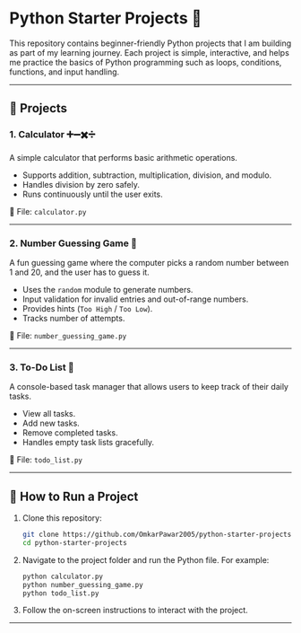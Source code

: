 

# Python Starter Projects 🐍

This repository contains beginner-friendly Python projects that I am building as part of my learning journey. Each project is simple, interactive, and helps me practice the basics of Python programming such as loops, conditions, functions, and input handling.

---

## 📌 Projects

### 1. Calculator ➕➖✖️➗

A simple calculator that performs basic arithmetic operations.

* Supports addition, subtraction, multiplication, division, and modulo.
* Handles division by zero safely.
* Runs continuously until the user exits.

📂 File: `calculator.py`

---

### 2. Number Guessing Game 🎲

A fun guessing game where the computer picks a random number between 1 and 20, and the user has to guess it.

* Uses the `random` module to generate numbers.
* Input validation for invalid entries and out-of-range numbers.
* Provides hints (`Too High` / `Too Low`).
* Tracks number of attempts.

📂 File: `number_guessing_game.py`

---

### 3. To-Do List 📝

A console-based task manager that allows users to keep track of their daily tasks.

* View all tasks.
* Add new tasks.
* Remove completed tasks.
* Handles empty task lists gracefully.

📂 File: `todo_list.py`

---

## 🚀 How to Run a Project

1. Clone this repository:

   ```bash
   git clone https://github.com/OmkarPawar2005/python-starter-projects.git
   cd python-starter-projects
   ```
2. Navigate to the project folder and run the Python file. For example:

   ```bash
   python calculator.py
   python number_guessing_game.py
   python todo_list.py
   ```
3. Follow the on-screen instructions to interact with the project.

---



